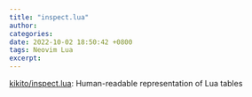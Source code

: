 ```yaml
---
title: "inspect.lua"
author: 
categories: 
date: 2022-10-02 18:50:42 +0800
tags: Neovim Lua
excerpt: 
---
```



[kikito/inspect.lua](https://github.com/kikito/inspect.lua): Human-readable representation of Lua tables






